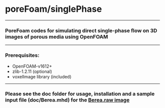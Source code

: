 # poreFoam/singlePhase

___


### PoreFoam codes for simulating direct single-phase flow on 3D images of porous media using OpenFOAM

---

### Prerequisites: 

- OpenFOAM-v1612+
- zlib-1.2.11 (optional)
- voxelImage library (included)

---

### Please see the doc folder for usage, installation and a sample input file (doc/Berea.mhd) for the [Berea.raw image](http://www.imperial.ac.uk/earth-science/research/research-groups/perm/research/pore-scale-modelling/micro-ct-images-and-networks/berea-sandstone/)
